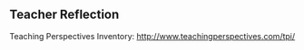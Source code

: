 ## Teacher Reflection
      
Teaching Perspectives Inventory: http://www.teachingperspectives.com/tpi/     
